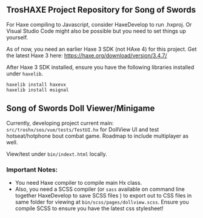 TrosHAXE Project Repository for Song of Swords
-----------------------------------------------

For Haxe compiling to Javascript, consider HaxeDevelop to run .hxproj. Or Visual Studio Code might also be possible but you need to set things up yourself.
	
As of now, you need an earlier Haxe 3 SDK (not HAxe 4) for this project. Get the latest Haxe 3 here: https://haxe.org/download/version/3.4.7/

After Haxe 3 SDK installed, ensure you have the following libraries installed under `haxelib`.

```
haxelib install haxevx
haxelib install msignal
````


## Song of Swords Doll Viewer/Minigame


Currently, developing project current main: `src/troshx/sos/vue/tests/TestUI.hx` for DollView UI and test hotseat/hotphone bout combat game. Roadmap to include multiplayer as well.

View/test under `bin/indext.html` locally.

### Important Notes:
	
- You need Haxe compiler to compile main Hx class.
- Also, you need a SCSS compiler  (or `sass` available on command line together HaxeDevelop to save SCSS files ) to export out to CSS files in same folder for viewing at `bin/scss/pages/dollview.scss`. Ensure you compile SCSS to ensure you have the latest css stylesheet!